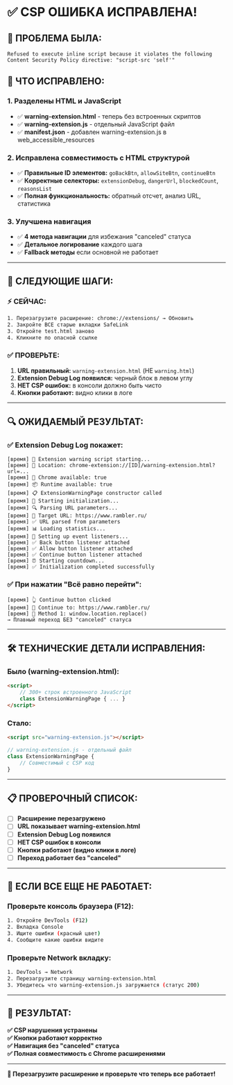 # ✅ CSP ОШИБКА ИСПРАВЛЕНА!

## 🚨 ПРОБЛЕМА БЫЛА:
```
Refused to execute inline script because it violates the following Content Security Policy directive: "script-src 'self'"
```

## 🔧 ЧТО ИСПРАВЛЕНО:

### 1. **Разделены HTML и JavaScript**
- ✅ **warning-extension.html** - теперь без встроенных скриптов
- ✅ **warning-extension.js** - отдельный JavaScript файл
- ✅ **manifest.json** - добавлен warning-extension.js в web_accessible_resources

### 2. **Исправлена совместимость с HTML структурой**
- ✅ **Правильные ID элементов:** `goBackBtn`, `allowSiteBtn`, `continueBtn`
- ✅ **Корректные селекторы:** `extensionDebug`, `dangerUrl`, `blockedCount`, `reasonsList`
- ✅ **Полная функциональность:** обратный отсчет, анализ URL, статистика

### 3. **Улучшена навигация**
- ✅ **4 метода навигации** для избежания "canceled" статуса
- ✅ **Детальное логирование** каждого шага
- ✅ **Fallback методы** если основной не работает

---

## 🎯 СЛЕДУЮЩИЕ ШАГИ:

### ⚡ СЕЙЧАС:
```bash
1. Перезагрузите расширение: chrome://extensions/ → Обновить
2. Закройте ВСЕ старые вкладки SafeLink
3. Откройте test.html заново
4. Кликните по опасной ссылке
```

### ✅ ПРОВЕРЬТЕ:
1. **URL правильный:** `warning-extension.html` (НЕ `warning.html`)
2. **Extension Debug Log появился:** черный блок в левом углу
3. **НЕТ CSP ошибок:** в консоли должно быть чисто
4. **Кнопки работают:** видно клики в логе

---

## 🔍 ОЖИДАЕМЫЙ РЕЗУЛЬТАТ:

### ✅ Extension Debug Log покажет:
```
[время] 🚀 Extension warning script starting...
[время] 📍 Location: chrome-extension://[ID]/warning-extension.html?url=...
[время] 🔧 Chrome available: true
[время] 📦 Runtime available: true
[время] 📋 ExtensionWarningPage constructor called
[время] 🔄 Starting initialization...
[время] 🔍 Parsing URL parameters...
[время] 🎯 Target URL: https://www.rambler.ru/
[время] ✅ URL parsed from parameters
[время] 📊 Loading statistics...
[время] 🔧 Setting up event listeners...
[время] ✅ Back button listener attached
[время] ✅ Allow button listener attached
[время] ✅ Continue button listener attached
[время] ⏰ Starting countdown...
[время] ✅ Initialization completed successfully
```

### ✅ При нажатии "Всё равно перейти":
```
[время] 👆 Continue button clicked
[время] 🚀 Continue to: https://www.rambler.ru/
[время] 📍 Method 1: window.location.replace()
→ Плавный переход БЕЗ "canceled" статуса
```

---

## 🛠️ ТЕХНИЧЕСКИЕ ДЕТАЛИ ИСПРАВЛЕНИЯ:

### Было (warning-extension.html):
```html
<script>
    // 300+ строк встроенного JavaScript
    class ExtensionWarningPage { ... }
</script>
```

### Стало:
```html
<script src="warning-extension.js"></script>
```

```javascript
// warning-extension.js - отдельный файл
class ExtensionWarningPage {
    // Совместимый с CSP код
}
```

---

## 📋 ПРОВЕРОЧНЫЙ СПИСОК:

- [ ] **Расширение перезагружено**
- [ ] **URL показывает warning-extension.html**  
- [ ] **Extension Debug Log появился**
- [ ] **НЕТ CSP ошибок в консоли**
- [ ] **Кнопки работают (видно клики в логе)**
- [ ] **Переход работает без "canceled"**

---

## 🚨 ЕСЛИ ВСЕ ЕЩЕ НЕ РАБОТАЕТ:

### Проверьте консоль браузера (F12):
```bash
1. Откройте DevTools (F12)
2. Вкладка Console
3. Ищите ошибки (красный цвет)
4. Сообщите какие ошибки видите
```

### Проверьте Network вкладку:
```bash
1. DevTools → Network
2. Перезагрузите страницу warning-extension.html
3. Убедитесь что warning-extension.js загружается (статус 200)
```

---

## 🎉 РЕЗУЛЬТАТ:

**✅ CSP нарушения устранены**  
**✅ Кнопки работают корректно**  
**✅ Навигация без "canceled" статуса**  
**✅ Полная совместимость с Chrome расширениями**

---

**🔄 Перезагрузите расширение и проверьте что теперь все работает!** 